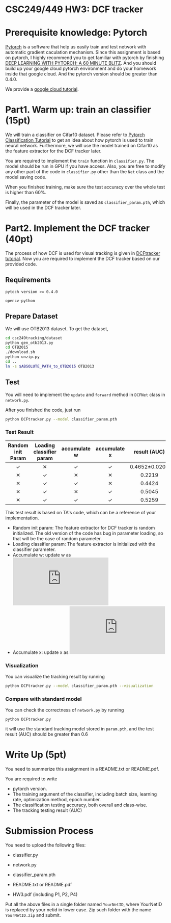 # CSC249/449 HW3: DCF tracker

# Prerequisite knowledge: Pytorch 

[Pytorch](https://pytorch.org/) is a software that help us easily train and test network with automatic gradient caculation mechanism. Since this assignment is based on pytorch, I highly recommend you to get familiar with pytorch by finishing [DEEP LEARNING WITH PYTORCH: A 60 MINUTE BLITZ](https://pytorch.org/tutorials/beginner/deep_learning_60min_blitz.html). And you should build up your google cloud pytorch environment and do your homework inside that google cloud. And the pytorch version should be greater than 0.4.0.

We provide a [google cloud tutorial](https://github.com/rochesterxugroup/google_cloud_tutorial).



# Part1. Warm up: train an classifier (15pt)

We will train a classifier on Cifar10 dataset. Please refer to [Pytorch Classification Tutorial](https://pytorch.org/tutorials/beginner/blitz/cifar10_tutorial.html) to get an idea about how pytorch is used to train neural network. Furthermore, we will use the model trained on Cifar10 as the feature extractor for the DCF tracker later. 

You are required to implement the `train` function in `classifier.py`. The model should be run in GPU if you have access. Also, you are free to modify any other part of the code in `classifier.py` other than the `Net` class and the model saving code.

When you finished training, make sure the test accuracy over the whole test is higher than 60%.

Finally, the parameter of the model is saved as `classifier_param.pth`, which will be used in the DCF tracker later.

# Part2. Implement the DCF tracker (40pt)

The process of how DCF is used for visual tracking is given in  [DCFtracker tutorial](https://github.com/jshi31/csc249tracking/blob/master/DCFtracker.pdf). Now you are required to implement the DCF tracker based on our provided code. 

## Requirements

`pytoch version >= 0.4.0`

`opencv-python`

## Prepare Dataset

We will use OTB2013 dataset. To get the dataset,

```bash
cd csc249tracking/dataset
python gen_otb2013.py
cd OTB2015
./download.sh 
python unzip.py
cd ..
ln -s $ABSOLUTE_PATH_to_OTB2015 OTB2013
```

## Test

You will need to implement the `update` and `forward` method in `DCFNet` class in `network.py`. 

After you finished the code, just run

```bash
python DCFtracker.py --model classifier_param.pth
```

### Test Result

| Random init Param | Loading classifier param | accumulate w | accumulate x | result (AUC)  |
| :---------------: | :----------------------: | :----------: | :----------: | :-----------: |
|         ✓         |            ✕             |      ✓       |      ✓       | 0.4652±0.0209 |
|         ✕         |            ✓             |      ✕       |      ✕       |    0.2219     |
|         ✕         |            ✓             |      ✓       |      ✕       |    0.4424     |
|         ✕         |            ✓             |      ✕       |      ✓       |    0.5045     |
|         ✕         |            ✓             |      ✓       |      ✓       |    0.5259     |

This test result is based on TA's code, which can be a reference of your implementation.

- Random init param: The feature extractor for DCF tracker is random initialized. The old version of the code has bug in parameter loading, so that will be the case of random parameter.
- Loading classifier param: The feature extractor is initialized with the classifier parameter.
- Accumulate w: update w as ![\hat w=(1-lr)\times \hat w + lr\times w](http://latex.codecogs.com/gif.latex?%5Chat%20w%3D%281-lr%29%5Ctimes%20%5Chat%20w%20&plus;%20lr%5Ctimes%20w)
- Accumulate x: update x as ![\hat \phi(x)=(1-lr)\times \hat \phi(x) + lr\times \phi(x)](http://latex.codecogs.com/gif.latex?%5Chat%20%5Cphi%28x%29%3D%281-lr%29%5Ctimes%20%5Chat%20%5Cphi%28x%29%20&plus;%20lr%5Ctimes%20%5Cphi%28x%29)

### Visualization

You can visualize the tracking result by running 

```bash
python DCFtracker.py --model classifier_param.pth --visualization
```

### Compare with standard model

You can check the correctness of `network.py` by running

```shell
python DCFtracker.py
```

it will use the standard tracking model stored in `param.pth`, and the test result (AUC) should be greater than 0.6

# Write Up (5pt)

You need to summerize this assignment in a README.txt or README.pdf. 

You are required to write

- pytorch version.
- The training argument of the classifier, including batch size, learning rate, optimization method, epoch number.
- The classification testing accuracy, both overall and class-wise.
- The tracking testing result (AUC)

# Submission Process 

You need to upload the following files:

- classifier.py
- network.py

- classifier_param.pth
- README.txt or README.pdf
- HW3.pdf (including P1, P2, P4)

Put all the above files in a single folder named `YourNetID`, where YourNetID is replaced by your netid in lower case. Zip such folder with the name `YourNetID.zip` and submit. 

